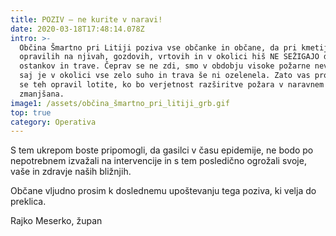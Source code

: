 ```yaml
---
title: POZIV – ne kurite v naravi!
date: 2020-03-18T17:48:14.078Z
intro: >-
  Občina Šmartno pri Litiji poziva vse občanke in občane, da pri kmetijskih
  opravilih na njivah, gozdovih, vrtovih in v okolici hiš NE SEŽIGAJO drevesnih
  ostankov in trave. Čeprav se ne zdi, smo v obdobju visoke požarne nevarnosti,
  saj je v okolici vse zelo suho in trava še ni ozelenela. Zato vas prosim, da
  se teh opravil lotite, ko bo verjetnost razširitve požara v naravnem okolju
  zmanjšana.
image1: /assets/občina_šmartno_pri_litiji_grb.gif
top: true
category: Operativa
---
```

S tem ukrepom boste pripomogli, da gasilci v času epidemije, ne bodo po nepotrebnem izvažali na intervencije in s tem posledično ogrožali svoje, vaše in zdravje naših bližnjih.

Občane vljudno prosim k doslednemu upoštevanju tega poziva, ki velja do preklica.

Rajko Meserko, župan

